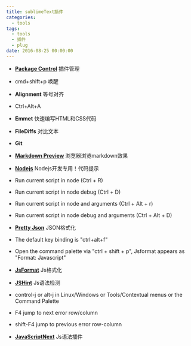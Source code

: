 ```yaml
---
title: sublimeText插件
categories: 
  - tools
tags:
  - tools
  - 插件
  - plug
date: 2016-08-25 00:00:00
---
```


* **[Package Control](https://github.com/wbond/package_control)** 插件管理

 * cmd+shift+p 唤醒

* **Alignment** 等号对齐

 * Ctrl+Alt+A

* **Emmet** 快速编写HTML和CSS代码

* **FileDiffs** 对比文本

* **Git**

* **[Markdown Preview](https://github.com/revolunet/sublimetext-markdown-preview)** 浏览器浏览markdown效果

* **[Nodejs](https://github.com/tanepiper/SublimeText-Nodejs)** Nodejs开发专用！代码提示

 * Run current script in node (Ctrl + R)

 * Run current script in node debug (Ctrl + D)

 * Run current script in node and arguments (Ctrl + Alt + r)

 * Run current script in node debug and arguments (Ctrl + Alt + D)

* **[Pretty Json](https://github.com/dzhibas/SublimePrettyJson)** JSON格式化

 * The default key binding is "ctrl+alt+f"

 * Open the command palette via "ctrl + shift + p", Jsformat appears as "Format: Javascript"

* **[JsFormat](https://github.com/jdc0589/JsFormat)** Js格式化

* **[JSHint](https://github.com/uipoet/sublime-jshint)** Js语法检测

 * control-j or alt-j in Linux/Windows or Tools/Contextual menus or the Command Palette

 * F4 jump to next error row/column

 * shift-F4 jump to previous error row-column

* **[JavaScriptNext](https://github.com/Benvie/JavaScriptNext.tmLanguage)** Js语法插件